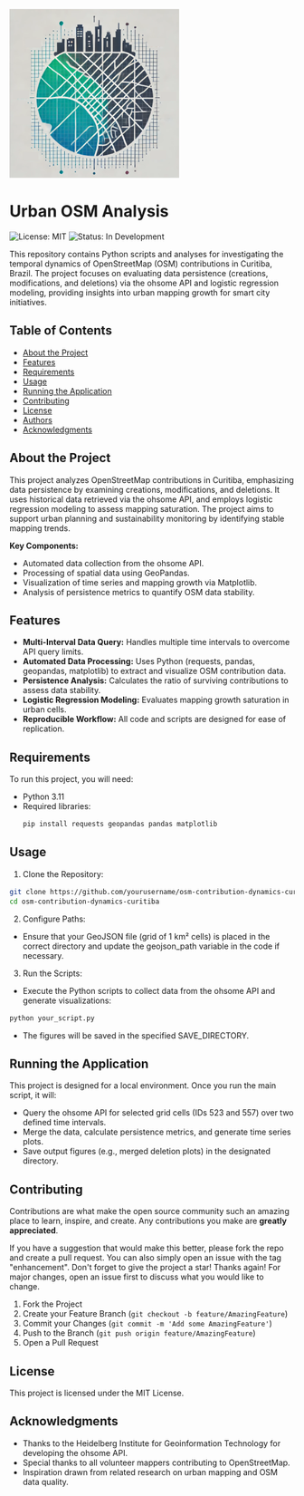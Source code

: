 ![Project Logo](https://github.com/nathandamas/urban-osm-analysis/blob/master/images/osm_urban%20(Custom).png)

# Urban OSM Analysis

![License: MIT](https://img.shields.io/badge/license-MIT-blue)
![Status: In Development](http://img.shields.io/static/v1?label=STATUS&message=IN%20DEVELOPMENT&color=yellow&style=for-the-badge)

This repository contains Python scripts and analyses for investigating the temporal dynamics of OpenStreetMap (OSM) contributions in Curitiba, Brazil. The project focuses on evaluating data persistence (creations, modifications, and deletions) via the ohsome API and logistic regression modeling, providing insights into urban mapping growth for smart city initiatives.

## Table of Contents

- [About the Project](#about-the-project)
- [Features](#features)
- [Requirements](#requirements)
- [Usage](#usage)
- [Running the Application](#running-the-application)
- [Contributing](#contributing)
- [License](#license)
- [Authors](#authors)
- [Acknowledgments](#acknowledgments)

## About the Project

This project analyzes OpenStreetMap contributions in Curitiba, emphasizing data persistence by examining creations, modifications, and deletions. It uses historical data retrieved via the ohsome API, and employs logistic regression modeling to assess mapping saturation. The project aims to support urban planning and sustainability monitoring by identifying stable mapping trends.

**Key Components:**
- Automated data collection from the ohsome API.
- Processing of spatial data using GeoPandas.
- Visualization of time series and mapping growth via Matplotlib.
- Analysis of persistence metrics to quantify OSM data stability.

## Features

- **Multi-Interval Data Query:** Handles multiple time intervals to overcome API query limits.
- **Automated Data Processing:** Uses Python (requests, pandas, geopandas, matplotlib) to extract and visualize OSM contribution data.
- **Persistence Analysis:** Calculates the ratio of surviving contributions to assess data stability.
- **Logistic Regression Modeling:** Evaluates mapping growth saturation in urban cells.
- **Reproducible Workflow:** All code and scripts are designed for ease of replication.

## Requirements

To run this project, you will need:

- Python 3.11
- Required libraries:  
  ```bash
  pip install requests geopandas pandas matplotlib


## Usage
1. Clone the Repository:
```bash
git clone https://github.com/yourusername/osm-contribution-dynamics-curitiba.git
cd osm-contribution-dynamics-curitiba
```

2. Configure Paths:
- Ensure that your GeoJSON file (grid of 1 km² cells) is placed in the correct directory and update the geojson_path variable in the code if necessary.
3. Run the Scripts:
- Execute the Python scripts to collect data from the ohsome API and generate visualizations:
```bash
python your_script.py
```
- The figures will be saved in the specified SAVE_DIRECTORY.


## Running the Application
This project is designed for a local environment. Once you run the main script, it will:

- Query the ohsome API for selected grid cells (IDs 523 and 557) over two defined time intervals.
- Merge the data, calculate persistence metrics, and generate time series plots.
- Save output figures (e.g., merged deletion plots) in the designated directory.

<!-- CONTRIBUTING -->
## Contributing

Contributions are what make the open source community such an amazing place to learn, inspire, and create. Any contributions you make are **greatly appreciated**.

If you have a suggestion that would make this better, please fork the repo and create a pull request. You can also simply open an issue with the tag "enhancement".
Don't forget to give the project a star! Thanks again! For major changes, open an issue first to discuss what you would like to change.

1. Fork the Project
2. Create your Feature Branch (`git checkout -b feature/AmazingFeature`)
3. Commit your Changes (`git commit -m 'Add some AmazingFeature'`)
4. Push to the Branch (`git push origin feature/AmazingFeature`)
5. Open a Pull Request


## License

This project is licensed under the MIT License.


## Acknowledgments
- Thanks to the Heidelberg Institute for Geoinformation Technology for developing the ohsome API.
- Special thanks to all volunteer mappers contributing to OpenStreetMap.
- Inspiration drawn from related research on urban mapping and OSM data quality.
